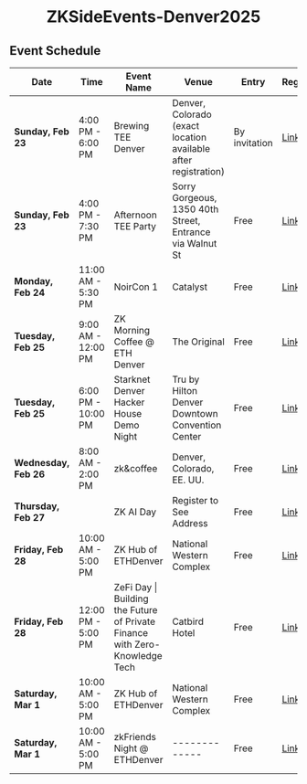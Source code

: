 <div align="center">

# ZKSideEvents-Denver2025

</div>

## Event Schedule

**Date**             | **Time**              | **Event Name**                                             | **Venue**                                                         | **Entry**       | **Registration**                                                  
|----------------------|----------------------|-----------------------------------------------------------|-------------------------------------------------------------------|-----------------|------------------------------------------------------------------|
| **Sunday, Feb 23**  | 4:00 PM - 6:00 PM                | Brewing TEE Denver                                        | Denver, Colorado (exact location available after registration)   | By invitation  | [Link](https://lu.ma/l1kgn78a)                         |
| **Sunday, Feb 23**  |4:00 PM - 7:30 PM           | Afternoon TEE Party                                       | Sorry Gorgeous, 1350 40th Street, Entrance via Walnut St         | Free     | [Link](https://lu.ma/n0aepief)                         |
| **Monday, Feb 24**  | 11:00 AM - 5:30 PM    | NoirCon 1                                                 | Catalyst                                                        | Free           | [Link](https://lu.ma/38g79n99)                                                       |
| **Tuesday, Feb 25** | 9:00 AM - 12:00 PM    | ZK Morning Coffee @ ETH Denver                            | The Original                                                    | Free           | [Link](https://lu.ma/nei4gu55)                                                       |
| **Tuesday, Feb 25** | 6:00 PM - 10:00 PM    | Starknet Denver Hacker House Demo Night                   | Tru by Hilton Denver Downtown Convention Center                 | Free           | [Link](https://lu.ma/SNDenverDemoNigh)                                                       |
| **Wednesday, Feb 26** | 8:00 AM - 2:00 PM                | zk&coffee                                     | Denver, Colorado, EE. UU.                                                          | Free           | [Link](https://lu.ma/n27sxo4k)   
| **Thursday, Feb 27** |               | ZK AI Day                                                 | Register to See Address                                         | Free           | [Link](https://www.zklab.systems/applytoattend)                                                       |
| **Friday, Feb 28**  | 10:00 AM - 5:00 PM    | ZK Hub of ETHDenver                                       | National Western Complex                                        | Free           | [Link](https://blocklive.io/zkhubethdenver)                                                       |
| **Friday, Feb 28**  | 12:00 PM - 5:00 PM     | ZeFi Day \| Building the Future of Private Finance with Zero-Knowledge Tech | Catbird Hotel                          | Free           | [Link](https://lu.ma/EthDenver_zefiday)                                                       |
| **Saturday, Mar 1** | 10:00 AM - 5:00 PM    | ZK Hub of ETHDenver                                       | National Western Complex                                        | Free           | [Link](https://blocklive.io/zkhubethdenver)         |
| **Saturday, Mar 1** | 10:00 AM - 5:00 PM    | zkFriends Night @ ETHDenver                               | -------------                                                   | Free           | [Link](https://lu.ma/lkx1t9oq)                                                       |
